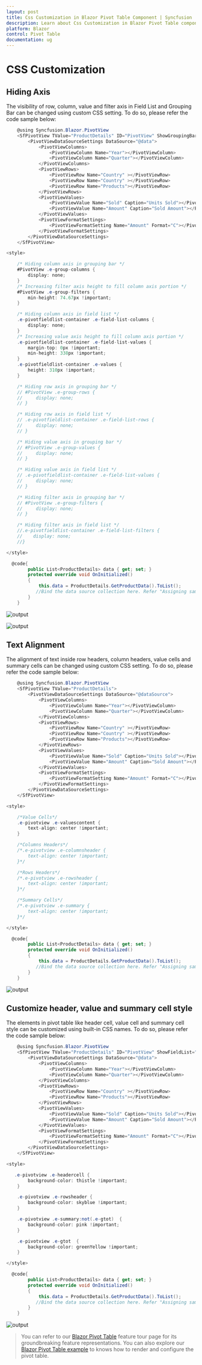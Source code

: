 ```yaml
---
layout: post
title: Css Customization in Blazor Pivot Table Component | Syncfusion 
description: Learn about Css Customization in Blazor Pivot Table component of Syncfusion, and more details.
platform: Blazor
control: Pivot Table
documentation: ug
---
```


# CSS Customization

## Hiding Axis

The visibility of row, column, value and filter axis in Field List and Grouping Bar can be changed using custom CSS setting. To do so, please refer the code sample below:

```csharp
    @using Syncfusion.Blazor.PivotView
    <SfPivotView TValue="ProductDetails" ID="PivotView" ShowGroupingBar="true" ShowFieldList="true">
        <PivotViewDataSourceSettings DataSource="@data">
            <PivotViewColumns>
                <PivotViewColumn Name="Year"></PivotViewColumn>
                <PivotViewColumn Name="Quarter"></PivotViewColumn>
            </PivotViewColumns>
            <PivotViewRows>
                <PivotViewRow Name="Country" ></PivotViewRow>
                <PivotViewRow Name="Country" ></PivotViewRow>
                <PivotViewRow Name="Products"></PivotViewRow>
            </PivotViewRows>
            <PivotViewValues>
                <PivotViewValue Name="Sold" Caption="Units Sold"></PivotViewValue>
                <PivotViewValue Name="Amount" Caption="Sold Amount"></PivotViewValue>
            </PivotViewValues>
            <PivotViewFormatSettings>
                <PivotViewFormatSetting Name="Amount" Format="C"></PivotViewFormatSetting>
            </PivotViewFormatSettings>
        </PivotViewDataSourceSettings>
    </SfPivotView>

<style>

    /* Hiding column axis in grouping bar */
    #PivotView .e-group-columns {
        display: none;
    }
    /* Increasing filter axis height to fill column axis portion */
    #PivotView .e-group-filters {
        min-height: 74.67px !important;
    }

    /* Hiding column axis in field list */
    .e-pivotfieldlist-container .e-field-list-columns {
        display: none;
    }
    /* Increasing value axis height to fill column axis portion */
    .e-pivotfieldlist-container .e-field-list-values {
        margin-top: 0px !important;
        min-height: 338px !important;
    }
    .e-pivotfieldlist-container .e-values {
        height: 310px !important;
    }

    /* Hiding row axis in grouping bar */
    // #PivotView .e-group-rows {
    //     display: none;
    // }

    /* Hiding row axis in field list */
    // .e-pivotfieldlist-container .e-field-list-rows {
    //     display: none;
    // }

    /* Hiding value axis in grouping bar */
    // #PivotView .e-group-values {
    //     display: none;
    // }

    /* Hiding value axis in field list */
    // .e-pivotfieldlist-container .e-field-list-values {
    //     display: none;
    // }

    /* Hiding filter axis in grouping bar */
    // #PivotView .e-group-filters {
    //     display: none;
    // }

    /* Hiding filter axis in field list */
    //.e-pivotfieldlist-container .e-field-list-filters {
    //    display: none;
    //}

</style>

  @code{
        public List<ProductDetails> data { get; set; }
        protected override void OnInitialized()
        {
            this.data = ProductDetails.GetProductData().ToList();
           //Bind the data source collection here. Refer "Assigning sample data to the pivot table" section in getting started for more details.
        }
    }

```

![output](images/hide-columns-gb.png "Columns hidden from Grouping Bar")

![output](images/hide-columns-fl.png "Columns hidden from Field List")

## Text Alignment

The alignment of text inside row headers, column headers, value cells and summary cells can be changed using custom CSS setting. To do so, please refer the code sample below:

```csharp
    @using Syncfusion.Blazor.PivotView
    <SfPivotView TValue="ProductDetails">
        <PivotViewDataSourceSettings DataSource="@dataSource">
            <PivotViewColumns>
                <PivotViewColumn Name="Year"></PivotViewColumn>
                <PivotViewColumn Name="Quarter"></PivotViewColumn>
            </PivotViewColumns>
            <PivotViewRows>
                <PivotViewRow Name="Country" ></PivotViewRow>
                <PivotViewRow Name="Country" ></PivotViewRow>
                <PivotViewRow Name="Products"></PivotViewRow>
            </PivotViewRows>
            <PivotViewValues>
                <PivotViewValue Name="Sold" Caption="Units Sold"></PivotViewValue>
                <PivotViewValue Name="Amount" Caption="Sold Amount"></PivotViewValue>
            </PivotViewValues>
            <PivotViewFormatSettings>
                <PivotViewFormatSetting Name="Amount" Format="C"></PivotViewFormatSetting>
            </PivotViewFormatSettings>
        </PivotViewDataSourceSettings>
    </SfPivotView>

<style>

    /*Value Cells*/
    .e-pivotview .e-valuescontent {
        text-align: center !important;
    }

    /*Columns Headers*/
    /*.e-pivotview .e-columnsheader {
        text-align: center !important;
    }*/

    /*Rows Headers*/
    /*.e-pivotview .e-rowsheader {
        text-align: center !important;
    }*/

    /*Summary Cells*/
    /*.e-pivotview .e-summary {
        text-align: center !important;
    }*/

</style>

  @code{
        public List<ProductDetails> data { get; set; }
        protected override void OnInitialized()
        {
            this.data = ProductDetails.GetProductData().ToList();
           //Bind the data source collection here. Refer "Assigning sample data to the pivot table" section in getting started for more details.
        }
    }

```

![output](images/text-alignment.png)

## Customize header, value and summary cell style

The elements in pivot table like header cell, value cell and summary cell style can be customized using built-in CSS names. To do so, please refer the code sample below:

```csharp
    @using Syncfusion.Blazor.PivotView
    <SfPivotView TValue="ProductDetails" ID="PivotView" ShowFieldList="true">
        <PivotViewDataSourceSettings DataSource="@data">
            <PivotViewColumns>
                <PivotViewColumn Name="Year"></PivotViewColumn>
                <PivotViewColumn Name="Quarter"></PivotViewColumn>
            </PivotViewColumns>
            <PivotViewRows>
                <PivotViewRow Name="Country" ></PivotViewRow>
                <PivotViewRow Name="Products"></PivotViewRow>
            </PivotViewRows>
            <PivotViewValues>
                <PivotViewValue Name="Sold" Caption="Units Sold"></PivotViewValue>
                <PivotViewValue Name="Amount" Caption="Sold Amount"></PivotViewValue>
            </PivotViewValues>
            <PivotViewFormatSettings>
                <PivotViewFormatSetting Name="Amount" Format="C"></PivotViewFormatSetting>
            </PivotViewFormatSettings>
        </PivotViewDataSourceSettings>
    </SfPivotView>

<style>

   .e-pivotview .e-headercell {
        background-color: thistle !important;
    }

    .e-pivotview .e-rowsheader {
        background-color: skyblue !important;
    }

    .e-pivotview .e-summary:not(.e-gtot)  {
        background-color: pink !important;
    }

    .e-pivotview .e-gtot  {
        background-color: greenYellow !important;
    }

</style>

  @code{
        public List<ProductDetails> data { get; set; }
        protected override void OnInitialized()
        {
            this.data = ProductDetails.GetProductData().ToList();
           //Bind the data source collection here. Refer "Assigning sample data to the pivot table" section in getting started for more details.
        }
    }

```

![output](images/pivottable-css.png)

> You can refer to our [Blazor Pivot Table](https://www.syncfusion.com/blazor-components/blazor-pivot-table) feature tour page for its groundbreaking feature representations. You can also explore our [Blazor Pivot Table example](https://blazor.syncfusion.com/demos/pivot-table/default-functionalities?theme=bootstrap4) to knows how to render and configure the pivot table.
